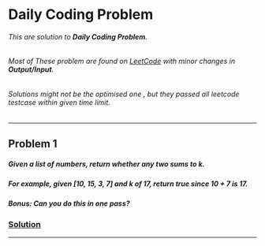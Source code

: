 # Daily Coding Problem

###### This are solution to **Daily Coding Problem**.

###### Most of These problem are found on [*LeetCode*](https://leetcode.com/) with minor changes in **Output/Input**.

###### Solutions might not be the *optimised* one , but they passed all leetcode testcase within given *time limit*.

---

## Problem 1

##### Given a list of numbers, return whether any two sums to k. 

##### For example, given [10, 15, 3, 7] and k of 17, return true since 10 + 7 is 17.

##### **Bonus**: Can you do this in one pass?

### [Solution](Solution/Problem#001.cpp)

---
